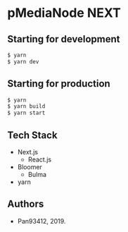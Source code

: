# pMediaNode NEXT
## Starting for development
```bash
$ yarn
$ yarn dev
```

## Starting for production
```bash
$ yarn
$ yarn build
$ yarn start
```

## Tech Stack
- Next.js
  - React.js
- Bloomer
  - Bulma
- yarn

## Authors
- Pan93412, 2019.